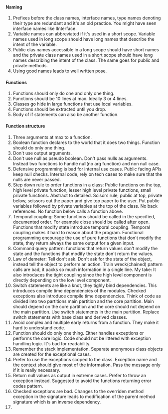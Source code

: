 #### Naming
1. Prefixes before the class names, interface names, type names denoting their type are redundant and it's an old practice. You might have seen interface names like IInterface.
2. Variable names can abbreviated if it's used in a short scope. Variable names used in long scope should have long names that describe the intent of the variable.
3. Public clas names accessible in a long scope should have short names and the private class names used in a short scope should have long names describing the intent of the class. The same goes for public and private methods.
4. Using good names leads to well written pose.

#### Functions
1. Functions should only do one and only one thing.
2. Functions should be 10 lines at max. Ideally 3 or 4 lines.
3. Classes go hide in large functions that use local variables.
4. Functions should be extracted until you drop.
5. Body of if statements can also be another function.

#### Function structure
1. Three arguments at max to a function.
2. Boolean function declares to the world that it does two things. Function should do only one thing.
3. Don't use output arguments.
4. Don't use null as pseudo boolean. Don't pass nulls as arguments. Instead two functions to handle null(no arg function) and non null case.
5. Defensive programming is bad for internal use cases. Public facing APIs keep null checks. Internal code, rely on tech cases to make sure that the nulls are never passed.
6. Step down rule to order functions in a class: Public functions on the top, high level private function, lesser high level private functions, small private functions. Abstract to detailed. Scisors rule, public at top, private below, scissors cut the paper and give top paper to the user. Put public variables followed by private variables at the top of the class. No back references. No function below calls a function above.
7. Temporal coupling: Some functions should be called in the specified, documented order. For example close should be called after open. Functions that modify state introduce temporal coupling. Temporal coupling makes it hard to reason about the program. Functional programming encourage the use of pure functions that don't modify the state, they return always the same output for a given input.
8. Command query pattern: functions that return values don't modify the state and the functions that modify the state don't return the values.
9. Law of demeter: Tell don't ask. Don't ask for the state of the object, instead tell the object to perform an action. Train wreck(chained) pattern calls are bad, it packs so much information in a single line. My take: It also introduces the tight coupling since the high level component is directly depending on the low level component.
10. Switch statements are like a knot, they tighly bind dependencies. This introduces compile time dependencies of the modules. Checked exceptions also introduce compile time dependencies. Think of code as divided into two partitions main partition and the core partition. Main should depend on the core partition and the core should not depend on the main partition. Use switch statements in the main partition. Replace switch statements with base class and derived classes.
11. Avoid complex and multiple early returns from a function. They make it hard to understand code.
12. Function should do only one thing. Either handles exceptions or performs the core logic. Code should not be littered with exception handling logic. It's bad for readability.
13. Remember the stack implementation. Separate anonymous class objects are created for the exceptional cases.
14. Prefer to use the exceptions scoped to the class. Exception name and the context should give most of the information. Pass the message only if it is really necessary.
15. Return null values as output in extreme cases. Prefer to throw an exception instead. Suggested to avoid the functions returning error codes pattern.
16. Checked exceptions are bad. Changes to the overriden method exception in the signature leads to modification of the parent method signature which is an inverse dependency.
17. 
